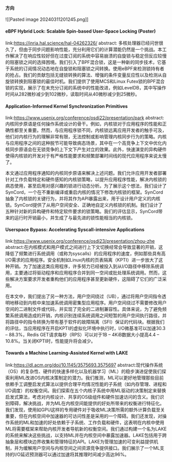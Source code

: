 #### 方向
![[Pasted image 20240311201245.png]]

#### eBPF Hybrid Lock: Scalable Spin-based User-Space Locking (Poster)
link:https://inria.hal.science/hal-04262326/
abstract:
多核处理器已经问世很久了，但由于同步问题影响性能，充分利用它们的计算潜能仍然是一个挑战。本工作解决了在响应性较好但在过度订阅的系统中容易崩溃的自旋锁与稳定但反应较慢的阻塞锁之间的选择困境。我们引入了BPF混合锁，这是一种新的同步技术，它基于系统的订阅情况动态地在自旋锁和阻塞锁之间转换。使用eBPF来检测锁持有者的抢占。我们的贡献包括无缝锁转换的算法、增强的条件变量反应性以及检测从自旋锁转换到阻塞锁的最佳时机。我们提供了使用MCS和Linux Futex锁的BPF混合锁的实现，展示了在未充分订阅的系统中的性能改进，例如LevelDB，其中写操作时间从282微秒减少到102微秒，读取时间从40微秒减少到25微秒。
#### Application-Informed Kernel Synchronization Primitives
link:https://www.usenix.org/conference/osdi22/presentation/park
abstract:内核同步原语是任何操作系统设计的骨干。例如，内核锁对于应用程序的性能和正确性都至关重要。然而，与应用程序锁不同，内核锁远离应用开发者的触手可及，他们对内核行为的理解非常有限，无法控制或影响管理内核同步行为的策略。内核与应用程序之间的这种脱节可能导致病态场景，其中在一个高竞争上下文中优化内核同步原语会在无锁竞争的上下文下产生对立的效果。此外，快速演变的异构硬件使得内核锁的开发对于有严格性能要求和频繁部署时间线的现代应用程序来说太慢了。

本文通过应用程序通知的内核同步原语来解决上述问题。我们允许应用开发者部署针对工作负载特定和硬件感知的内核锁策略，以提升应用程序性能，解决内核锁的病态使用，甚至启用对感兴趣的锁进行动态分析。为了展示这个想法，我们设计了SynCord，一个在不重新编译或重启内核的情况下修改内核锁的框架。SynCord抽象了内核锁的关键行为，并将其作为API暴露出来，用于设计用户定义的内核锁。SynCord提供了从用户空间安全、正确地自定义内核锁的机制。我们设计了五种针对新的异构硬件和特定软件要求的锁策略。我们的评估显示，SynCord带来的运行时开销最小，并生成了与最先进的锁性能相当的内核锁。
#### Userspace Bypass: Accelerating Syscall-intensive Applications
link:https://www.usenix.org/conference/osdi23/presentation/zhou-zhe
abstract:在内核模式和用户模式之间进行上下文切换经常会导致显著的开销，这降低了频繁进行系统调用（或称为syscalls）的应用程序的速度，例如那些具有高I/O需求的应用程序。安全机制如Linux内核的页表隔离（KPTI）进一步放大了这种开销。为了加速这类应用程序，许多努力已经被投入到从I/O路径中移除系统调用，主要通过将驱动程序和应用程序合并到同一空间或批处理系统调用。然而，这些解决方案要求开发者重构他们的应用程序甚至更新硬件，这阻碍了它们的广泛采用。

在本文中，我们提出了另一种方法，用户空间绕过（UB），通过将用户空间指令透明地移动到内核中来加速系统调用密集型应用程序。用户空间绕过不需要修改用户空间的二进制文件或代码，并实现了完全的二进制兼容性。具体来说，为了避免频繁系统调用造成的开销，内核识别连续系统调用之间短暂的用户空间执行路径，并将路径中的指令转换为带有基于软件的故障隔离（SFI）保证的代码块。根据我们的评估，当应用程序在开启KPTI的虚拟化环境中执行时，I/O微基准可以加速30.3 – 88.3%，Redis GET请求每秒（RPS）可以对于1B – 4KiB数据大小提高4.4 – 10.8%。当关闭KPTI时，性能提升将会减少。
#### Towards a Machine Learning-Assisted Kernel with LAKE
link:https://dl.acm.org/doi/10.1145/3575693.3575697
abstract:现代操作系统（OS）的复杂性、硬件的快速多样化以及机器学习（ML）的稳步演进促使我们探索利用ML改进OS内核决策制定的潜力。我们推测，ML可以更好地管理那些目前依赖手工调整启发式算法以提供合理平均情况性能的子系统（如内存管理、进程和I/O调度）的权衡空间。我们探索在五个内核子系统中用ML驱动的决策制定来替换启发式算法，考虑对内核设计、共享的OS级组件和硬件加速访问的含义。我们识别障碍，解决挑战，并为ML在内核空间能提供的好处所带来的权衡进行特征化。我们发现，使用如GPU这样的专用硬件对于吸收ML决策所需的额外计算负载至关重要，但在内核空间中加速器的可访问性差是采用的一个障碍。我们还发现，对操作系统的ML和加速的好处依赖于子系统、工作负载和硬件，这表明在内核中使用ML将需要框架来帮助内核开发者导航新的权衡空间。我们通过构建一个名为LAKE的系统来解决这些挑战，以支持ML并在内核空间中暴露加速器。LAKE包括用于跨抽象层和模块边界收集和管理特征的API。LAKE为管理加速的可变利益提供机制，并为缓解用户空间与内核空间之间资源竞争提供接口。我们展示了一个ML支持的I/O延迟预测器可以通过加速将其推理时间减少高达96%。